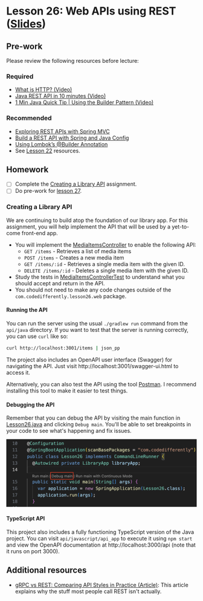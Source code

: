 # Lesson 26: Web APIs using REST ([Slides](../slides/#lesson_26))

## Pre-work

Please review the following resources before lecture:

### Required

* [What is HTTP? (Video)](https://www.youtube.com/watch?v=XdWpdDUUbsw)
* [Java REST API in 10 minutes (Video)](https://www.youtube.com/watch?v=m2aqTS3EYnE)
* [1 Min Java Quick Tip | Using the Builder Pattern (Video)](https://www.youtube.com/watch?v=BDYSveH9Q14)

### Recommended

* [Exploring REST APIs with Spring MVC](https://www.developer.com/java/exploring-rest-apis-with-spring-mvc/)
* [Build a REST API with Spring and Java Config](https://www.baeldung.com/building-a-restful-web-service-with-spring-and-java-based-configuration)
* [Using Lombok’s @Builder Annotation](https://www.baeldung.com/lombok-builder)
* See [Lesson 22](/lesson_22/README.md) resources.

## Homework

- [ ] Complete the [Creating a Library API](#creating-a-library-api) assignment.
- [ ] Do pre-work for [lesson 27](/lesson_27/).

### Creating a Library API

We are continuing to build atop the foundation of our library app. For this assignment, you will help implement the API that will be used by a yet-to-come front-end app.

* You will implement the [MediaItemsController][controller-file] to enable the following API:
   * `GET /items` - Retrieves a list of media items
   * `POST /items` - Creates a new media item
   * `GET /items/:id` - Retrieves a single media item with the given ID.
   * `DELETE /items/:id` - Deletes a single media item with the given ID.
* Study the tests in [MediaItemsControllerTest][controller-test-file] to understand what you should accept and return in the API.
* You should not need to make any code changes outside of the `com.codedifferently.lesson26.web` package.

#### Running the API

You can run the server using the usual `./gradlew run` command from the `api/java` directory. If you want to test that the server is running correctly, you can use `curl` like so:

```bash
curl http://localhost:3001/items | json_pp
```

The project also includes an OpenAPI user interface (Swagger) for navigating the API. Just visit http://localhost:3001/swagger-ui.html to access it.

Alternatively, you can also test the API using the tool [Postman][postman-link]. I recommend installing this tool to make it easier to test things.

#### Debugging the API

Remember that you can debug the API by visiting the main function in [Lesson26.java][main-file] and clicking `Debug main`. You'll be able to set breakpoints in your code to see what's happening and fix issues.

![Debugging the API](./debug.png)


#### TypeScript API

This project also includes a fully functioning TypeScript version of the Java project. You can visit `api/javascript/api_app` to execute it using `npm start` and view the OpenAPI documentation at http://localhost:3000/api (note that it runs on port 3000).

## Additional resources

* [gRPC vs REST: Comparing API Styles in Practice (Article)](https://dev.to/anthonydmays/grpc-vs-rest-comparing-api-styles-in-practice-4bl): This article explains why the stuff most people call REST isn't actually.

[controller-file]: ./api/java/api_app/src/main/java/com/codedifferently/lesson26/web/MediaItemsController.java
[controller-test-file]: ./api/java/api_app/src/test/java/com/codedifferently/lesson26/web/MediaItemsControllerTest.java
[postman-link]: https://www.postman.com/downloads/
[main-file]: ./api/java/api_app/src/main/java/com/codedifferently/lesson26/Lesson26.java